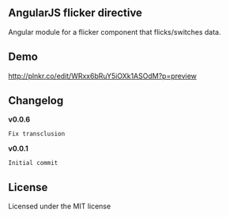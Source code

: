 ## AngularJS flicker directive

Angular module for a flicker component that flicks/switches data.

## Demo

http://plnkr.co/edit/WRxx6bRuY5iOXk1ASOdM?p=preview

## Changelog

**v0.0.6**

    Fix transclusion

**v0.0.1**

    Initial commit

## License

Licensed under the MIT license
